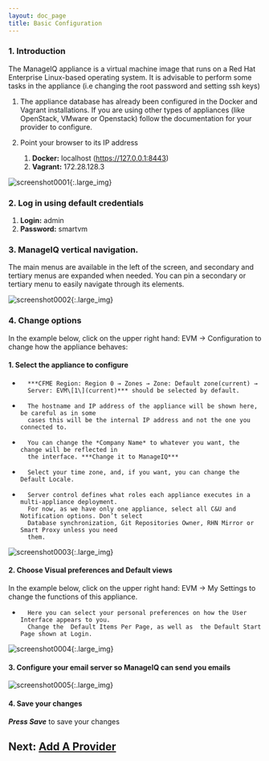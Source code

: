 ```yaml
---
layout: doc_page
title: Basic Configuration
---
```

### 1. Introduction

The ManageIQ appliance is a virtual machine image that runs on
a Red Hat Enterprise Linux-based operating system. It is advisable to
perform some tasks in the appliance (i.e changing the root password and
setting ssh keys)

1.  The appliance database has already been configured in the Docker and
    Vagrant installations. If you are using other types of appliances
    (like OpenStack, VMware or Openstack) follow the documentation for
    your provider to configure.
2.  Point your browser to its IP address

    1.  **Docker:** localhost (https://127.0.0.1:8443)
    2.  **Vagrant:** 172.28.128.3

![screenshot0001](/assets/images/docs/screenshot_0001.png){:.large_img}

### 2. Log in using default credentials

1.  **Login:** admin
2.  **Password:** smartvm

### 3. ManageIQ vertical navigation.
The main menus are available in
    the left of the screen, and secondary and tertiary menus are
    expanded when needed. You can pin a secondary or tertiary menu to
    easily navigate through its elements.

![screenshot0002](/assets/images/docs/screenshot_0002.png){:.large_img}

###  4. Change options
In the example below, click on the upper right hand: EVM → Configuration to change how the appliance behaves:

#### 1. Select the appliance to configure ####
-       ***CFME Region: Region 0 → Zones → Zone: Default zone(current) →
        Server: EVM\[1\](current)*** should be selected by default.  
-       The hostname and IP address of the appliance will be shown here, be careful as in some
        cases this will be the internal IP address and not the one you connected to.  
-       You can change the *Company Name* to whatever you want, the change will be reflected in
        the interface. ***Change it to ManageIQ***
-       Select your time zone, and, if you want, you can change the Default Locale.
-       Server control defines what roles each appliance executes in a multi-appliance deployment.
        For now, as we have only one appliance, select all C&U and Notification options. Don’t select
        Database synchronization, Git Repositories Owner, RHN Mirror or Smart Proxy unless you need
        them.

![screenshot0003](/assets/images/docs/screenshot_0003.png){:.large_img}

#### 2. Choose Visual preferences and Default views ####
In the example below, click on the upper right hand: EVM → My Settings to change the functions of this appliance.

-       Here you can select your personal preferences on how the User Interface	appears to you.
        Change the  Default Items Per Page, as well as	the Default Start Page shown at Login.

![screenshot0004](/assets/images/docs/screenshot_0004.png){:.large_img}

#### 3.  Configure your email server so ManageIQ can send you emails ####

![screenshot0005](/assets/images/docs/screenshot_0005.png){:.large_img}

#### 4. Save your changes ####
***Press Save*** to save your changes

## Next: [Add A Provider](/docs/get-started/add-a-provider)
